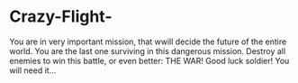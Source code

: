 # Crazy-Flight-
You are in very important mission, that wwill decide the future of the entire world. You are the last one surviving in this dangerous mission. Destroy all enemies to win this battle, or even better: THE WAR! Good luck soldier! You will need it...
